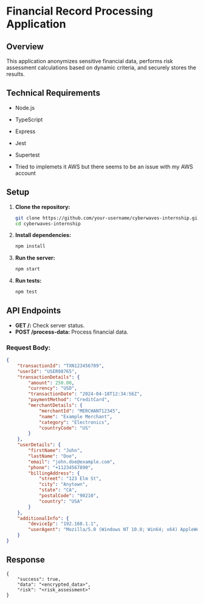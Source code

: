 # Financial Record Processing Application

## Overview

This application anonymizes sensitive financial data, performs risk assessment calculations based on dynamic criteria, and securely stores the results.

## Technical Requirements

- Node.js
- TypeScript
- Express
- Jest
- Supertest

- Tried to implemets it AWS but there seems to be an issue with my AWS account

## Setup

1. **Clone the repository:**
    ```bash
    git clone https://github.com/your-username/cyberwaves-internship.git
    cd cyberwaves-internship
    ```

2. **Install dependencies:**
    ```bash
    npm install
    ```

3. **Run the server:**
    ```bash
    npm start
    ```

4. **Run tests:**
    ```bash
    npm test
    ```

## API Endpoints

- **GET /:** Check server status.
- **POST /process-data:** Process financial data.

### Request Body:
```json
{
    "transactionId": "TXN123456789",
    "userId": "USER98765",
    "transactionDetails": {
        "amount": 250.00,
        "currency": "USD",
        "transactionDate": "2024-04-18T12:34:56Z",
        "paymentMethod": "CreditCard",
        "merchantDetails": {
            "merchantId": "MERCHANT12345",
            "name": "Example Merchant",
            "category": "Electronics",
            "countryCode": "US"
        }
    },
    "userDetails": {
        "firstName": "John",
        "lastName": "Doe",
        "email": "john.doe@example.com",
        "phone": "+11234567890",
        "billingAddress": {
            "street": "123 Elm St",
            "city": "Anytown",
            "state": "CA",
            "postalCode": "90210",
            "country": "USA"
        }
    },
    "additionalInfo": {
        "deviceIp": "192.168.1.1",
        "userAgent": "Mozilla/5.0 (Windows NT 10.0; Win64; x64) AppleWebKit/537.36 (KHTML, like Gecko) Chrome/58.0.3029.110 Safari/537.36"
    }
}
```
## Response
```
{
    "success": true,
    "data": "<encrypted_data>",
    "risk": "<risk_assessment>"
}
```



